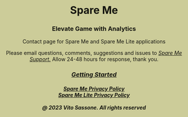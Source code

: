 <html style="background-color:#CCCC99;">
<body><div style="
      background-image: url('Logo.png');
      background-repeat: no-repeat;
      background-attachment: fixed;
      background-postion: center;
      background-size: 150px 150px;
      mix-blend-mode: multiply;">  
    
<h1 style="text-align:center;">Spare Me</h1>
  <h3 style="text-align:center;">Elevate Game with Analytics</h3>

  <p style="text-align:center;">Contact page for Spare Me and Spare Me Lite applications<br></p>

  <p style="text-align:center;">Please email questions, comments, suggestions and issues to <a href="mailto:SpareMeService@gmail.com"><i>Spare Me Support.</i></a>  Allow 24-48 hours for response, thank you.<br></p>

<h3 style="text-align:center;"><a href="https://tsass123.github.io/spareme/Start-Up.html"><i>Getting Started</i></a></h3>
      
<h5 style="text-align:center;"><a href="https://tsass123.github.io/spareme/smprivacy.html"><i>Spare Me Privacy Policy</i></a><br><a href="https://tsass123.github.io/spareme/privacy.html"><i>Spare Me Lite Privacy Policy</i></a><br><br><i>@ 2023 Vito Sassone. All rights reserved</i></h5>   
</div></body>
</html>

